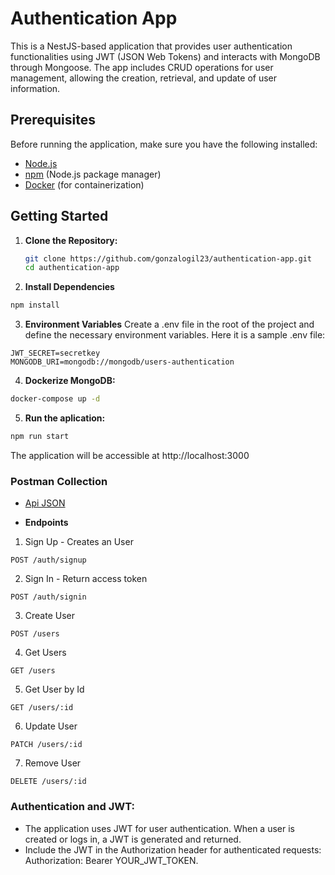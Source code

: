 # Authentication App

This is a NestJS-based application that provides user authentication functionalities using JWT (JSON Web Tokens) and interacts with MongoDB through Mongoose. The app includes CRUD operations for user management, allowing the creation, retrieval, and update of user information.

## Prerequisites

Before running the application, make sure you have the following installed:

- [Node.js](https://nodejs.org/)
- [npm](https://www.npmjs.com/) (Node.js package manager)
- [Docker](https://www.docker.com/) (for containerization)

## Getting Started

1. **Clone the Repository:**

   ```bash
   git clone https://github.com/gonzalogil23/authentication-app.git
   cd authentication-app

   ```

2. **Install Dependencies**

```bash
npm install

```

3. **Environment Variables**
   Create a .env file in the root of the project and define the necessary environment variables. Here it is a sample .env file:

```env
JWT_SECRET=secretkey
MONGODB_URI=mongodb://mongodb/users-authentication

```

4. **Dockerize MongoDB:**

```bash
docker-compose up -d
```

5. **Run the aplication:**

```bash
npm run start
```

The application will be accessible at http://localhost:3000

### Postman Collection

- [Api JSON](https://api.postman.com/collections/19522659-fbc4e67b-a49f-453c-8b8f-ce1177e80739?access_key=PMAT-01HFPRS0E1NG94JYM27V77QQJG)

- **Endpoints**

1. Sign Up - Creates an User

```http
POST /auth/signup
```

2. Sign In - Return access token

```http
POST /auth/signin
```

3. Create User

```http
POST /users
```

4. Get Users

```http
GET /users
```

5. Get User by Id

```http
GET /users/:id
```

6. Update User

```http
PATCH /users/:id
```

7. Remove User

```http
DELETE /users/:id
```

### Authentication and JWT:

- The application uses JWT for user authentication. When a user is created or logs in, a JWT is generated and returned.
- Include the JWT in the Authorization header for authenticated requests: Authorization: Bearer YOUR_JWT_TOKEN.
